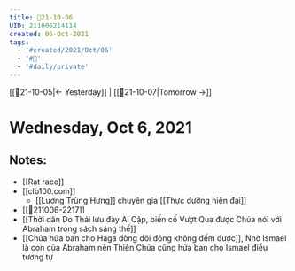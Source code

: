 ```yaml
---
title: 📝21-10-06
UID: 211006214114
created: 06-Oct-2021
tags:
  - '#created/2021/Oct/06'
  - '#📅'
  - '#daily/private'
---
```

[[📝21-10-05|<- Yesterday]] | [[📝21-10-07|Tomorrow ->]]
# Wednesday, Oct 6, 2021

## Notes:
- [[Rat race]]
- [[clb100.com]]
	- [[Lương Trùng Hưng]] chuyên gia [[Thực dưỡng hiện đại]]
- [[💬211006-2217]]
- [[Thời dân Do Thái lưu đày Ai Cập, biến cố Vượt Qua được Chúa nói với Abraham trong sách sáng thế]]
- [[Chúa hứa ban cho Haga dòng dõi đông không đếm được]], Nhờ Ismael là con của Abraham nên Thiên Chúa cũng hứa ban cho Ismael điều tương tự 